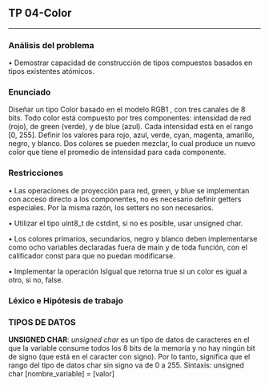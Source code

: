 
## TP 04-Color

---

### Análisis del problema
• Demostrar capacidad de construcción de tipos compuestos basados en tipos
existentes atómicos.
### Enunciado
 
 Diseñar un tipo Color basado en el modelo RGB1
, con tres canales de 8 bits.
Todo color está compuesto por tres componentes: intensidad de red (rojo), de
green (verde), y de blue (azul). Cada intensidad está en el rango [0, 255]. Definir
los valores para rojo, azul, verde, cyan, magenta, amarillo, negro, y blanco. Dos
colores se pueden mezclar, lo cual produce un nuevo color que tiene el promedio
de intensidad para cada componente.

### Restricciones

• Las operaciones de proyección para red, green, y blue se implementan con
acceso directo a los componentes, no es necesario definir getters especiales.
Por la misma razón, los setters no son necesarios.

• Utilizar el tipo uint8_t de cstdint, si no es posible, usar unsigned char.

• Los colores primarios, secundarios, negro y blanco deben implementarse
como ocho variables declaradas fuera de main y de toda función, con el
calificador const para que no puedan modificarse.

• Implementar la operación IsIgual que retorna true si un color es igual a otro,
si no, false.
 
### Léxico e Hipótesis de trabajo

### TIPOS DE DATOS 
  
  __UNSIGNED CHAR__: _unsigned char_ es un tipo de datos de caracteres en el que la variable consume todos los 8 bits de la memoria y no hay ningún bit de signo (que está en el     caracter con signo). Por lo tanto, significa que el rango del tipo de datos char sin signo va de 0 a 255. Sintaxis: unsigned char [nombre_variable] = [valor]
